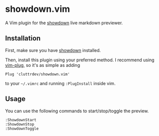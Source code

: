 # showdown.vim

A Vim plugin for the [showdown][github-showdown] live markdown previewer.

## Installation

First, make sure you have [showdown][github-showdown-install] installed.

Then, install this plugin using your preferred method. I recommend using [vim-plug][github-vim-plug],
so it's as simple as adding
```vim
Plug 'cluttrdev/showdown.vim'
```
to your `~/.vimrc` and running `:PlugInstall` inside vim.

## Usage

You can use the following commands to start/stop/toggle the preview.

```vim
:ShowdownStart
:ShowdownStop
:ShowdownToggle
```

[github-showdown]: https://github.com/cluttrdev/showdown
[github-showdown-install]: https://github.com/cluttrdev/showdown#installation
[github-vim-plug]: https://github.com/junegunn/vim-plug
